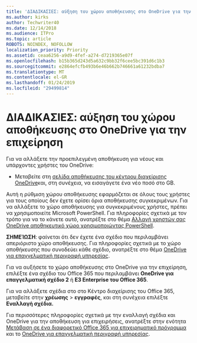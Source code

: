 ```yaml
---
title: 'ΔΙΑΔΙΚΑΣΙΕΣ: αύξηση του χώρου αποθήκευσης στο OneDrive για την επιχείρηση'
ms.author: kirks
author: Techwriter40
ms.date: 12/14/2018
ms.audience: ITPro
ms.topic: article
ROBOTS: NOINDEX, NOFOLLOW
localization_priority: Priority
ms.assetid: ceaa6256-a9d9-4fef-a274-d7219365e07f
ms.openlocfilehash: b15b365d243d5a632c9bb32f6cee5bc391d6c1b3
ms.sourcegitcommit: e2864efcfb493b6e46b662b746661a61232bdba7
ms.translationtype: MT
ms.contentlocale: el-GR
ms.lasthandoff: 01/24/2019
ms.locfileid: "29499814"
---
```

# <a name="how-to-increase-storage-in-onedrive-for-business"></a>ΔΙΑΔΙΚΑΣΙΕΣ: αύξηση του χώρου αποθήκευσης στο OneDrive για την επιχείρηση

Για να αλλάξετε την προεπιλεγμένη αποθήκευση για νέους και υπάρχοντες χρήστες του OneDrive:
  
- Μεταβείτε στη [σελίδα αποθήκευσης του κέντρου διαχείρισης OneDrive](https://admin.onedrive.com/?v=StorageSettings)και, στη συνέχεια, να εισαγάγετε ένα νέο ποσό στο GB.
    
Αυτή η ρύθμιση χώρου αποθήκευσης εφαρμόζεται σε όλους τους χρήστες για τους οποίους δεν έχετε ορίσει όρια αποθήκευσης συγκεκριμένων. Για να αλλάξετε το χώρο αποθήκευσης για συγκεκριμένους χρήστες, πρέπει να χρησιμοποιείτε Microsoft PowerShell. Για πληροφορίες σχετικά με τον τρόπο για να το κάνετε αυτό, ανατρέξτε στο θέμα [Αλλαγή χρηστών σας OneDrive αποθηκευτικό χώρο χρησιμοποιώντας PowerShell](https://go.microsoft.com/fwlink/?linkid=866402). 
  
 **ΣΗΜΕΊΩΣΗ**: φαίνεται ότι δεν έχετε ένα σχέδιο που περιλαμβάνει απεριόριστο χώρο αποθήκευσης. Για πληροφορίες σχετικά με το χώρο αποθήκευσης που συνοδεύει κάθε σχέδιο, ανατρέξτε στο θέμα [OneDrive για επαγγελματική περιγραφή υπηρεσίας](https://go.microsoft.com/fwlink/p/?LinkID=826071).
  
Για να αυξήσετε το χώρο αποθήκευσης στο OneDrive για την επιχείρηση, επιλέξτε ένα σχέδιο του Office 365 που περιλαμβάνει **OneDrive για επαγγελματική σχέδιο 2** ή **E3 Enterprise του Office 365**. 
  
Για να αλλάξετε σχέδια στο στο Κέντρο διαχείρισης του Office 365, μεταβείτε στην **χρέωσης** \> **εγγραφές**, και στη συνέχεια επιλέξτε **Εναλλαγή σχέδια.**
  
Για περισσότερες πληροφορίες σχετικά με την εναλλαγή σχέδια και OneDrive για την αποθήκευση για επιχειρήσεις, ανατρέξτε στην ενότητα [Μετάβαση σε ένα διαφορετικό Office 365 για επιχειρηματικό πρόγραμμα](https://go.microsoft.com/fwlink/?LinkId=2031117) και το [OneDrive για επαγγελματική περιγραφή υπηρεσίας](https://go.microsoft.com/fwlink/?LinkId-2031122).
  

